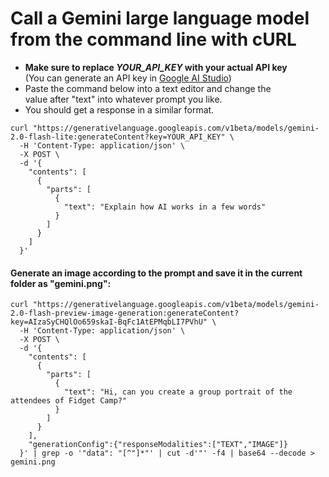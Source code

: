 # Call a Gemini large language model from the command line with cURL

  * **Make sure to replace *YOUR_API_KEY* with your actual API key**  
  (You can generate an API key in [Google AI Studio](aistudio.google.com))
  * Paste the command below into a text editor and change the  
    value after "text" into whatever prompt you like.
  * You should get a response in a similar format.

```
curl "https://generativelanguage.googleapis.com/v1beta/models/gemini-2.0-flash-lite:generateContent?key=YOUR_API_KEY" \
  -H 'Content-Type: application/json' \
  -X POST \
  -d '{
    "contents": [
      {
        "parts": [
          {
            "text": "Explain how AI works in a few words"
          }
        ]
      }
    ]
  }'
```

#### Generate an image according to the prompt and save it in the current folder as "gemini.png":

```
curl "https://generativelanguage.googleapis.com/v1beta/models/gemini-2.0-flash-preview-image-generation:generateContent?key=AIzaSyCHQlOo659skaI-BqFc1AtEPMqbLI7PVhU" \
  -H 'Content-Type: application/json' \
  -X POST \
  -d '{
    "contents": [
      {
        "parts": [
          {
            "text": "Hi, can you create a group portrait of the attendees of Fidget Camp?"
          }
        ]
      }
    ],
    "generationConfig":{"responseModalities":["TEXT","IMAGE"]}
  }' | grep -o '"data": "[^"]*"' | cut -d'"' -f4 | base64 --decode > gemini.png
```
